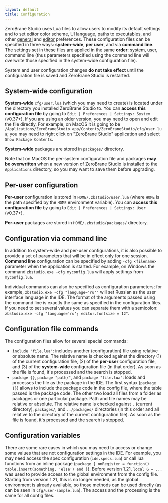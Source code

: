 ```yaml
---
layout: default
title: Configuration
---
```


ZeroBrane Studio uses Lua files to allow users to modify its default settings and to set editor color scheme, UI language, paths to executables, and other [general](doc-general-preferences) and [editor](doc-editor-preferences) preferences.
These configuration files can be specified in three ways: **system-wide**, **per user**, and via **command line**.
The settings set in these files are applied in the same **order**: system, user, command line (thus parameters specified using the command line will overwrite those specified in the system-wide configuration file).

System and user configuration changes **do not take effect** until the configuration file is saved and ZeroBrane Studio is restarted.

## System-wide configuration

**System-wide** `cfg/user.lua` (which you may need to create) is located under the directory you installed ZeroBrane Studio to.
You can **access this configuration file** by going to `Edit | Preferences | Settings: System` (v0.37+).
If you are using an older version, you may need to open and edit the file directly.
For example, on MacOS it is going to be `/Applications/ZeroBraneStudio.app/Contents/ZeroBraneStudio/cfg/user.lua`;
you may need to right click on "ZeroBrane Studio" application and select `Show Package Contents`.

**System-wide** packages are stored in `packages/` directory.

Note that on MacOS the per-system configuration file and packages **may be overwritten** when a new version of ZeroBrane Studio is installed to the `Applications` directory, so you may want to save them before upgrading.

## Per-user configuration

**Per-user** configuration is stored in `HOME/.zbstudio/user.lua` (where `HOME` is the path specified by the `HOME` environment variable).
You can **access this configuration file** by going to `Edit | Preferences | Settings: User` (v0.37+).

**Per-user** packages are stored in `HOME/.zbstudio/packages/` directory.

## Configuration via command line

In addition to system-wide and per-user configurations, it is also possible to provide a set of parameters that will be in effect only for one session.
**Command line** configuration can be specified by adding `-cfg <filename>` parameter when the application is started.
For example, on Windows the command `zbstudio.exe -cfg myconfig.lua` will apply settings from `myconfig.lua`.

Individual commands can also be specified as configuration parameters; for example, `zbstudio.exe -cfg "language='ru'"` will set Russian as the user interface language in the IDE.
The format of the arguments passed using the command line is exactly the same as specified in the configuration files. If you need to set several values you can separate them with a semicolon: `zbstudio.exe -cfg "language='ru'; editor.fontsize = 12"`.

## Configuration file commands

The configuration files allow for several special commands:

- `include "file.lua"`: includes another (configuration) file using relative or absolute name.
The relative name is checked against the directory (1) of the current configuration file, (2) of the **per-user** configuration file, and (3) of the **system-wide** configuration file (in that order).
As soon as the file is found, it's processed and the search is stopped.
- `package {}`, `package "path/"`, and `package "file.lua"`: loads and processes the file as the package in the IDE.
The first syntax (`package {}`) allows to include the package code in the config file, where the table passed is the package code.
The other two load all files from a folder as packages or one particular package.
Path and file names may be relative or absolute. The relative name is checked against `.` (current directory), `packages/`, and `../packages/` directories (in this order and all relative to the directory of the current configuration file).
As soon as the file is found, it's processed and the search is stopped.

## Configuration variables

There are some rare cases in which you may need to access or change some values that are not configuration settings in the IDE.
For example, you may need access the spec configuration (`ide.specs.lua`) or call lua functions from an inline package (`package { onRegister = function() table.insert(something, 'else') end }`).
Before version 1.21, `local G = ...` was used to provide access to the global environment from the config file.
Starting from version 1.21, this is no longer needed, as the global environment is already available, so those methods can be used directly (as can be seen in `cfg/user-sample.lua`).
The access and the processing is the same for all config files.
